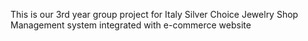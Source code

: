 This is our 3rd year group project for Italy Silver Choice Jewelry Shop Management system integrated with e-commerce website

